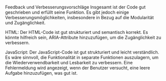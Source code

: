 Feedback und Verbesserungsvorschläge
Insgesamt ist der Code gut geschrieben und erfüllt seine Funktion. Es gibt jedoch einige Verbesserungsmöglichkeiten, insbesondere in Bezug auf die Modularität und Zugänglichkeit.

HTML:
Der HTML-Code ist gut strukturiert und semantisch korrekt.
Es könnte hilfreich sein, ARIA-Attribute hinzuzufügen, um die Zugänglichkeit zu verbessern.

JavaScript:
Der JavaScript-Code ist gut strukturiert und leicht verständlich.
Es wäre sinnvoll, die Funktionalität in separate Funktionen auszulagern, um die Wiederverwendbarkeit und Lesbarkeit zu verbessern.
Eine Fehlermeldung wird angezeigt, wenn der Benutzer versucht, eine leere Aufgabe hinzuzufügen, was gut ist.
